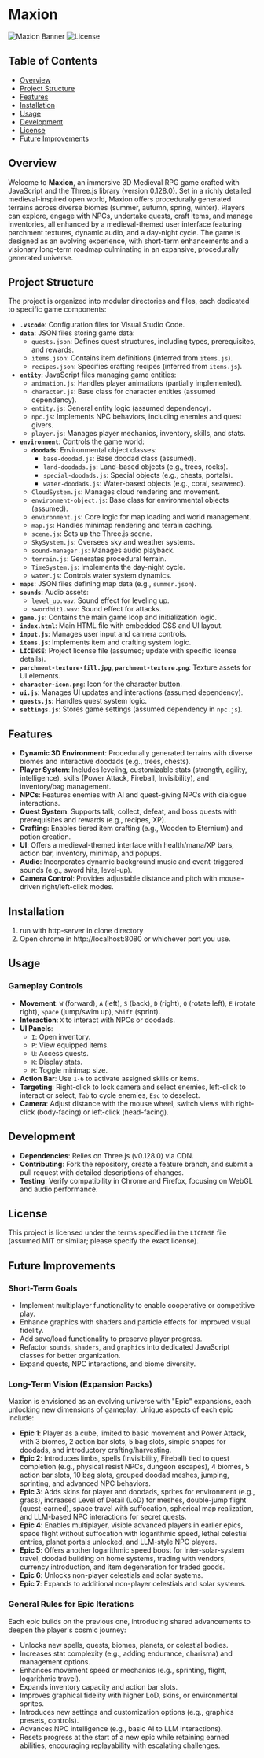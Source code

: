 # Maxion
![Maxion Banner](path/to/banner.png)
![License](https://img.shields.io/badge/license-MIT-blue.svg)

## Table of Contents
- [Overview](#overview)
- [Project Structure](#project-structure)
- [Features](#features)
- [Installation](#installation)
- [Usage](#usage)
- [Development](#development)
- [License](#license)
- [Future Improvements](#future-improvements)

## Overview
Welcome to **Maxion**, an immersive 3D Medieval RPG game crafted with JavaScript and the Three.js library (version 0.128.0). Set in a richly detailed medieval-inspired open world, Maxion offers procedurally generated terrains across diverse biomes (summer, autumn, spring, winter). Players can explore, engage with NPCs, undertake quests, craft items, and manage inventories, all enhanced by a medieval-themed user interface featuring parchment textures, dynamic audio, and a day-night cycle. The game is designed as an evolving experience, with short-term enhancements and a visionary long-term roadmap culminating in an expansive, procedurally generated universe.

## Project Structure
The project is organized into modular directories and files, each dedicated to specific game components:

- **`.vscode`**: Configuration files for Visual Studio Code.
- **`data`**: JSON files storing game data:
  - `quests.json`: Defines quest structures, including types, prerequisites, and rewards.
  - `items.json`: Contains item definitions (inferred from `items.js`).
  - `recipes.json`: Specifies crafting recipes (inferred from `items.js`).
- **`entity`**: JavaScript files managing game entities:
  - `animation.js`: Handles player animations (partially implemented).
  - `character.js`: Base class for character entities (assumed dependency).
  - `entity.js`: General entity logic (assumed dependency).
  - `npc.js`: Implements NPC behaviors, including enemies and quest givers.
  - `player.js`: Manages player mechanics, inventory, skills, and stats.
- **`environment`**: Controls the game world:
  - **`doodads`**: Environmental object classes:
    - `base-doodad.js`: Base doodad class (assumed).
    - `land-doodads.js`: Land-based objects (e.g., trees, rocks).
    - `special-doodads.js`: Special objects (e.g., chests, portals).
    - `water-doodads.js`: Water-based objects (e.g., coral, seaweed).
  - `CloudSystem.js`: Manages cloud rendering and movement.
  - `environment-object.js`: Base class for environmental objects (assumed).
  - `environment.js`: Core logic for map loading and world management.
  - `map.js`: Handles minimap rendering and terrain caching.
  - `scene.js`: Sets up the Three.js scene.
  - `SkySystem.js`: Oversees sky and weather systems.
  - `sound-manager.js`: Manages audio playback.
  - `terrain.js`: Generates procedural terrain.
  - `TimeSystem.js`: Implements the day-night cycle.
  - `water.js`: Controls water system dynamics.
- **`maps`**: JSON files defining map data (e.g., `summer.json`).
- **`sounds`**: Audio assets:
  - `level_up.wav`: Sound effect for leveling up.
  - `swordhit1.wav`: Sound effect for attacks.
- **`game.js`**: Contains the main game loop and initialization logic.
- **`index.html`**: Main HTML file with embedded CSS and UI layout.
- **`input.js`**: Manages user input and camera controls.
- **`items.js`**: Implements item and crafting system logic.
- **`LICENSE`**: Project license file (assumed; update with specific license details).
- **`parchment-texture-fill.jpg`, `parchment-texture.png`**: Texture assets for UI elements.
- **`character-icon.png`**: Icon for the character button.
- **`ui.js`**: Manages UI updates and interactions (assumed dependency).
- **`quests.js`**: Handles quest system logic.
- **`settings.js`**: Stores game settings (assumed dependency in `npc.js`).

## Features
- **Dynamic 3D Environment**: Procedurally generated terrains with diverse biomes and interactive doodads (e.g., trees, chests).
- **Player System**: Includes leveling, customizable stats (strength, agility, intelligence), skills (Power Attack, Fireball, Invisibility), and inventory/bag management.
- **NPCs**: Features enemies with AI and quest-giving NPCs with dialogue interactions.
- **Quest System**: Supports talk, collect, defeat, and boss quests with prerequisites and rewards (e.g., recipes, XP).
- **Crafting**: Enables tiered item crafting (e.g., Wooden to Eternium) and potion creation.
- **UI**: Offers a medieval-themed interface with health/mana/XP bars, action bar, inventory, minimap, and popups.
- **Audio**: Incorporates dynamic background music and event-triggered sounds (e.g., sword hits, level-up).
- **Camera Control**: Provides adjustable distance and pitch with mouse-driven right/left-click modes.

## Installation
1. run with http-server in clone directory
2.  Open chrome in http://localhost:8080 or whichever port you use.

## Usage
### Gameplay Controls
- **Movement**: `W` (forward), `A` (left), `S` (back), `D` (right), `Q` (rotate left), `E` (rotate right), `Space` (jump/swim up), `Shift` (sprint).
- **Interaction**: `X` to interact with NPCs or doodads.
- **UI Panels**:
  - `I`: Open inventory.
  - `P`: View equipped items.
  - `U`: Access quests.
  - `K`: Display stats.
  - `M`: Toggle minimap size.
- **Action Bar**: Use `1-6` to activate assigned skills or items.
- **Targeting**: Right-click to lock camera and select enemies, left-click to interact or select, `Tab` to cycle enemies, `Esc` to deselect.
- **Camera**: Adjust distance with the mouse wheel, switch views with right-click (body-facing) or left-click (head-facing).

## Development
- **Dependencies**: Relies on Three.js (v0.128.0) via CDN.
- **Contributing**: Fork the repository, create a feature branch, and submit a pull request with detailed descriptions of changes.
- **Testing**: Verify compatibility in Chrome and Firefox, focusing on WebGL and audio performance.

## License
This project is licensed under the terms specified in the `LICENSE` file (assumed MIT or similar; please specify the exact license).

## Future Improvements
### Short-Term Goals
- Implement multiplayer functionality to enable cooperative or competitive play.
- Enhance graphics with shaders and particle effects for improved visual fidelity.
- Add save/load functionality to preserve player progress.
- Refactor `sounds`, `shaders`, and `graphics` into dedicated JavaScript classes for better organization.
- Expand quests, NPC interactions, and biome diversity.

### Long-Term Vision (Expansion Packs)
Maxion is envisioned as an evolving universe with "Epic" expansions, each unlocking new dimensions of gameplay. Unique aspects of each epic include:

- **Epic 1**: Player as a cube, limited to basic movement and Power Attack, with 3 biomes, 2 action bar slots, 5 bag slots, simple shapes for doodads, and introductory crafting/harvesting.
- **Epic 2**: Introduces limbs, spells (Invisibility, Fireball) tied to quest completion (e.g., physical resist NPCs, dungeon escapes), 4 biomes, 5 action bar slots, 10 bag slots, grouped doodad meshes, jumping, sprinting, and advanced NPC behaviors.
- **Epic 3**: Adds skins for player and doodads, sprites for environment (e.g., grass), increased Level of Detail (LoD) for meshes, double-jump flight (quest-earned), space travel with suffocation, spherical map realization, and LLM-based NPC interactions for secret quests.
- **Epic 4**: Enables multiplayer, visible advanced players in earlier epics, space flight without suffocation with logarithmic speed, lethal celestial entries, planet portals unlocked, and LLM-style NPC players.
- **Epic 5**: Offers another logarithmic speed boost for inter-solar-system travel, doodad building on home systems, trading with vendors, currency introduction, and item degeneration for traded goods.
- **Epic 6**: Unlocks non-player celestials and solar systems.
- **Epic 7**: Expands to additional non-player celestials and solar systems.

### General Rules for Epic Iterations
Each epic builds on the previous one, introducing shared advancements to deepen the player's cosmic journey:

- Unlocks new spells, quests, biomes, planets, or celestial bodies.
- Increases stat complexity (e.g., adding endurance, charisma) and management options.
- Enhances movement speed or mechanics (e.g., sprinting, flight, logarithmic travel).
- Expands inventory capacity and action bar slots.
- Improves graphical fidelity with higher LoD, skins, or environmental sprites.
- Introduces new settings and customization options (e.g., graphics presets, controls).
- Advances NPC intelligence (e.g., basic AI to LLM interactions).
- Resets progress at the start of a new epic while retaining earned abilities, encouraging replayability with escalating challenges.

